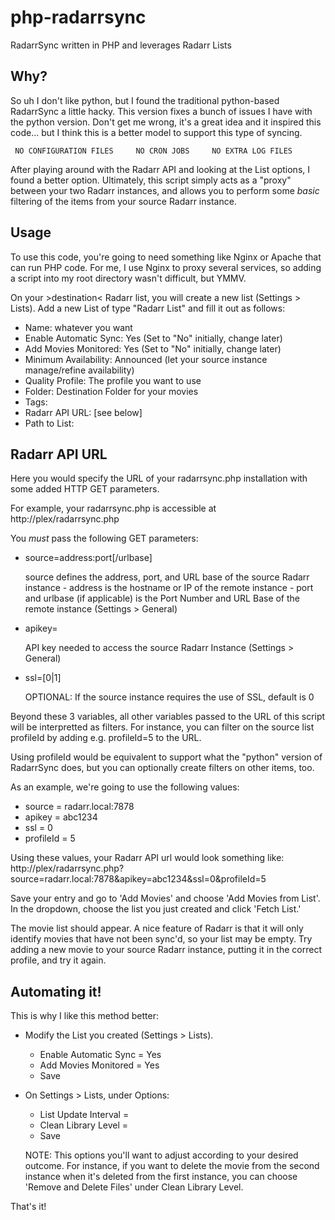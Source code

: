 # php-radarrsync
RadarrSync written in PHP and leverages Radarr Lists

## Why?

So uh I don't like python, but I found the traditional python-based RadarrSync a little hacky.  This version fixes a bunch of issues I have with the python version.  Don't get me wrong, it's a great idea and it inspired this code... but I think this is a better model to support this type of syncing.

     NO CONFIGURATION FILES     NO CRON JOBS     NO EXTRA LOG FILES

After playing around with the Radarr API and looking at the List options, I found a better option.  Ultimately, this script simply acts as a "proxy" between your two Radarr instances, and allows you to perform some _basic_ filtering of the items from your source Radarr instance.

## Usage

To use this code, you're going to need something like Nginx or Apache that can run PHP code.  For me, I use Nginx to proxy several services, so adding a script into my root directory wasn't difficult, but YMMV.

On your >destination< Radarr list, you will create a new list (Settings > Lists).  Add a new List of type "Radarr List" and fill it out as follows:

  * Name:  whatever you want
  * Enable Automatic Sync: Yes  (Set to "No" initially, change later)
  * Add Movies Monitored: Yes  (Set to "No" initially, change later)
  * Minimum Availability: Announced   (let your source instance manage/refine availability)
  * Quality Profile: The profile you want to use
  * Folder: Destination Folder for your movies
  * Tags: <blank>
  * Radarr API URL:  [see below]
  * Path to List: <blank>
  
## Radarr API URL

  Here you would specify the URL of your radarrsync.php installation with some added HTTP GET parameters.

  For example, your radarrsync.php is accessible at http://plex/radarrsync.php
  
  You _must_ pass the following GET parameters:
  
   * source=address:port[/urlbase]
    
      source defines the address, port, and URL base of the source Radarr instance
          - address is the hostname or IP of the remote instance
          - port and urlbase (if applicable) is the Port Number and URL Base
            of the remote instance (Settings > General)
        
   * apikey=<string>
    
      API key needed to access the source Radarr Instance (Settings > General)
    
   * ssl=[0|1]
      
      OPTIONAL: If the source instance requires the use of SSL, default is 0
    
  Beyond these 3 variables, all other variables passed to the URL of this script will be
  interpretted as filters.  For instance, you can filter on the source list profileId
  by adding e.g. profileId=5 to the URL.

  Using profileId would be equivalent to support what the "python" version of
  RadarrSync does, but you can optionally create filters on other items, too.
  
  As an example, we're going to use the following values:
   * source = radarr.local:7878
   * apikey = abc1234
   * ssl = 0
   * profileId = 5
  
  Using these values, your Radarr API url would look something like:  http://plex/radarrsync.php?source=radarr.local:7878&apikey=abc1234&ssl=0&profileId=5
  
Save your entry and go to 'Add Movies' and choose 'Add Movies from List'.  In the dropdown, choose the list you just created and click 'Fetch List.'

The movie list should appear.  A nice feature of Radarr is that it will only identify movies that have not been sync'd, so your list may be empty.  Try adding a new movie to your source Radarr instance, putting it in the correct profile, and try it again.

## Automating it!

This is why I like this method better:

  * Modify the List you created (Settings > Lists).
      - Enable Automatic Sync = Yes
      - Add Movies Monitored = Yes
      - Save
  
  * On Settings > Lists, under Options:
      - List Update Interval = <number of minutes>
      - Clean Library Level = <pick an option>
      - Save
  
      NOTE:  This options you'll want to adjust according to your desired outcome.  For instance, if you want to delete the movie from the second instance when it's deleted from the first instance, you can choose 'Remove and Delete Files' under Clean Library Level.
      
That's it!


